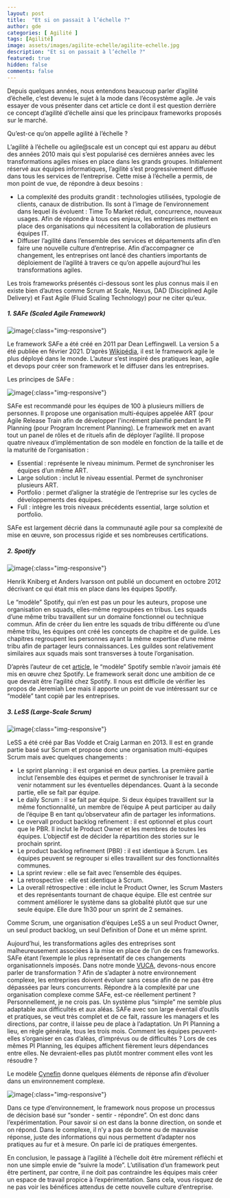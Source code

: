 ```yaml
---
layout: post
title:  "Et si on passait à l’échelle ?"
author: gde
categories: [ Agilité ]
tags: [Agilité]
image: assets/images/agilite-echelle/agilite-echelle.jpg
description: "Et si on passait à l’échelle ?"
featured: true
hidden: false
comments: false
---
```


Depuis quelques années, nous entendons beaucoup parler d’agilité d’échelle, c’est devenu le sujet à la mode dans l’écosystème agile.
Je vais essayer de vous présenter dans cet article ce dont il est question derrière ce concept d’agilité d’échelle ainsi que les principaux frameworks proposés sur le marché.

Qu’est-ce qu’on appelle agilité à l’échelle ? 

L’agilité à l’échelle ou agile@scale est un concept qui est apparu au début des années 2010 mais qui s’est popularisé ces dernières années avec les transformations agiles mises en place dans les grands groupes.
Initialement réservé aux équipes informatiques, l’agilité s’est progressivement diffusée dans tous les services de l’entreprise. Cette mise à l’échelle a permis, de mon point de vue, de répondre à deux besoins :
- La complexité des produits grandit : technologies utilisées, typologie de clients, canaux de distribution. Ils sont à l’image de l’environnement dans lequel ils évoluent : Time To Market réduit, concurrence, nouveaux usages. Afin de répondre à tous ces enjeux, les entreprises mettent en place des organisations qui nécessitent la collaboration de plusieurs équipes IT.
- Diffuser l’agilité dans l’ensemble des services et départements afin d’en faire une nouvelle culture d’entreprise.
Afin d’accompagner ce changement, les entreprises ont lancé des chantiers importants de déploiement de l’agilité à travers ce qu’on appelle aujourd’hui les transformations agiles.

Les trois frameworks présentés ci-dessous sont les plus connus mais il en existe bien d’autres comme Scrum at Scale, Nexus, DAD (Disciplined Agile Delivery) et Fast Agile (Fluid Scaling Technology) pour ne citer qu’eux.

##### 1. SAFe (Scaled Agile Framework)

![image](/assets/images/agilite-echelle/safe.png){:class="img-responsive"}

Le framework SAFe a été créé en 2011 par Dean Leffingwell. La version 5 a été publiée en février 2021. D’après [Wikipédia](https://fr.wikipedia.org/wiki/Scaled_agile_framework#Adoption_et_limites), il est le framework agile le plus déployé dans le monde. L’auteur s’est inspiré des pratiques lean, agile et devops pour créer son framework et le diffuser dans les entreprises.

Les principes de SAFe :

![image](/assets/images/agilite-echelle/principes-safe.png){:class="img-responsive"}

SAFe est recommandé pour les équipes de 100 à plusieurs milliers de personnes.
Il propose une organisation multi-équipes appelée ART (pour Agile Release Train afin de développer l'incrément planifié pendant le PI Planning (pour Program Increment Planning).
Le framework met en avant tout un panel de rôles et de rituels afin de déployer l’agilité. Il propose quatre niveaux d’implémentation de son modèle en fonction de la taille et de la maturité de l’organisation :
- Essential : représente le niveau minimum. Permet de synchroniser les équipes d’un même ART.
- Large solution : inclut le niveau essential. Permet de synchroniser plusieurs ART.
- Portfolio : permet d’aligner la stratégie de l’entreprise sur les cycles de développements des équipes.
- Full : intègre les trois niveaux précédents essential, large solution et portfolio.

SAFe est largement décrié dans la communauté agile pour sa complexité de mise en œuvre, son processus rigide et ses nombreuses certifications.

##### 2. Spotify

![image](/assets/images/agilite-echelle/spotify.png){:class="img-responsive"}

Henrik Kniberg et Anders Ivarsson ont publié un document en octobre 2012 décrivant ce qui était mis en place dans les équipes Spotify.

Le “modèle” Spotify, qui n’en est pas un pour les auteurs, propose une organisation en squads, elles-même regroupées en tribus. Les squads d’une même tribu travaillent sur un domaine fonctionnel ou technique commun.
Afin de créer du lien entre les squads de tribu différente ou d’une même tribu, les équipes ont créé les concepts de chapitre et de guilde. Les chapitres regroupent les personnes ayant la même expertise d’une même tribu afin de partager leurs connaissances. Les guildes sont relativement similaires aux squads mais sont transverses à toute l’organisation.

D’après l’auteur de cet [article](https://www.jeremiahlee.com/posts/failed-squad-goals/), le “modèle” Spotify semble n’avoir jamais été mis en œuvre chez Spotify. Le framework serait donc une ambition de ce que devrait être l’agilité chez Spotify. Il nous est difficile de vérifier les propos de Jeremiah Lee mais il apporte un point de vue intéressant sur ce “modèle” tant copié par les entreprises.

##### 3. LeSS (Large-Scale Scrum)

![image](/assets/images/agilite-echelle/less.png){:class="img-responsive"}

LeSS a été créé par Bas Vodde et Craig Larman en 2013. Il est en grande partie basé sur Scrum et propose donc une organisation multi-équipes Scrum mais avec quelques changements :
- Le sprint planning : il est organisé en deux parties. La première partie inclut l’ensemble des équipes et permet de synchroniser le travail à venir notamment sur les éventuelles dépendances. Quant à la seconde partie, elle se fait par équipe.
- Le daily Scrum : il se fait par équipe. Si deux équipes travaillent sur la même fonctionnalité, un membre de l’équipe A peut participer au daily de l’équipe B en tant qu’observateur afin de partager les informations.
- Le overvall product backlog refinement : il est optionnel et plus court que le PBR. Il inclut le Product Owner et les membres de toutes les équipes. L’objectif est de décider la répartition des stories sur le prochain sprint.
- Le product backlog refinement (PBR) : il est identique à Scrum. Les équipes peuvent se regrouper si elles travaillent sur des fonctionnalités communes.
- La sprint review : elle se fait avec l’ensemble des équipes.
- La retrospective : elle est identique à Scrum.
- La overall rétrospective : elle inclut le Product Owner, les Scrum Masters et des représentants tournant de chaque équipe. Elle est centrée sur comment améliorer le système dans sa globalité plutôt que sur une seule équipe. Elle dure 1h30 pour un sprint de 2 semaines.

Comme Scrum, une organisation d’équipes LeSS a un seul Product Owner, un seul product backlog, un seul Definition of Done et un même sprint.

Aujourd’hui, les transformations agiles des entreprises sont malheureusement associées à la mise en place de l’un de ces frameworks. SAFe étant l’exemple le plus représentatif de ces changements organisationnels imposés.
Dans notre monde [VUCA](https://en.wikipedia.org/wiki/Volatility,_uncertainty,_complexity_and_ambiguity), devons-nous encore parler de transformation ? Afin de s’adapter à notre environnement complexe, les entreprises doivent évoluer sans cesse afin de ne pas être dépassées par leurs concurrents.
Répondre à la complexité par une organisation complexe comme SAFe, est-ce réellement pertinent ? Personnellement, je ne crois pas. Un système plus “simple” me semble plus adaptable aux difficultés et aux aléas.
SAFe avec son large éventail d’outils et pratiques, se veut très complet et de ce fait, rassure les managers et les directions, par contre, il laisse peu de place à l’adaptation. Un PI Planning a lieu, en règle générale, tous les trois mois. Comment les équipes peuvent-elles s’organiser en cas d’aléas, d’imprévus ou de difficultés ? Lors de ces mêmes PI Planning, les équipes affichent fièrement leurs dépendances entre elles. Ne devraient-elles pas plutôt montrer comment elles vont les résoudre ?

Le modèle [Cynefin](https://en.wikipedia.org/wiki/Cynefin_framework) donne quelques éléments de réponse afin d’évoluer dans un environnement complexe.

![image](/assets/images/agilite-echelle/cynefin.png){:class="img-responsive"}

Dans ce type d’environnement, le framework nous propose un processus de décision basé sur “sonder - sentir - répondre”. On est donc dans l’expérimentation. Pour savoir si on est dans la bonne direction, on sonde et on répond. Dans le complexe, il n’y a pas de bonne ou de mauvaise réponse, juste des informations qui nous permettent d’adapter nos pratiques au fur et à mesure. On parle ici de pratiques émergentes.

En conclusion, le passage à l’agilité à l’échelle doit être mûrement réfléchi et non une simple envie de “suivre la mode”. L’utilisation d’un framework peut être pertinent, par contre, il ne doit pas contraindre les équipes mais créer un espace de travail propice à l’expérimentation. Sans cela, vous risquez de ne pas voir les bénéfices attendus de cette nouvelle culture d’entreprise.
